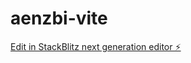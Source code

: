 # aenzbi-vite

[Edit in StackBlitz next generation editor ⚡️](https://stackblitz.com/~/github.com/allyelvis/aenzbi-vite)